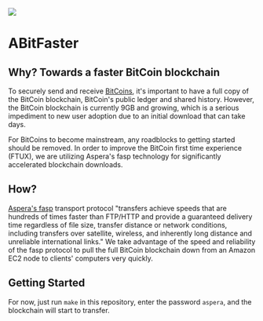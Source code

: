 <p>
  <img src='https://raw.github.com/diclophis/fasp-blockchain/master/doc/LogoABitFaster.png'/>
</p>

# ABitFaster

## Why?  Towards a faster BitCoin blockchain

To securely send and receive [BitCoins](http://bitcoin.org/en/), it's important to have a full copy of the BitCoin blockchain, BitCoin's public ledger and shared history.  However, the BitCoin blockchain is currently 9GB and growing, which is a serious impediment to new user adoption due to an initial download that can take days.

For BitCoins to become mainstream, any roadblocks to getting started should be removed.  In order to improve the BitCoin first time experience (FTUX), we are utilizing Aspera's fasp technology for significantly accelerated blockchain downloads.

## How?

[Aspera's fasp](http://asperasoft.com/technology/transport/fasp/) transport protocol "transfers achieve speeds that are hundreds of times faster than FTP/HTTP and provide a guaranteed delivery time regardless of file size, transfer distance or network conditions, including transfers over satellite, wireless, and inherently long distance and unreliable international links."  We take advantage of the speed and reliability of the fasp protocol to pull the full BitCoin blockchain down from an Amazon EC2 node to clients' computers very quickly.

## Getting Started

For now, just run `make` in this repository, enter the password `aspera`, and the blockchain will start to transfer.
